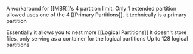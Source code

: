 A workaround for [[MBR]]'s 4 partition limit. 
	Only 1 extended partition allowed
	uses one of the 4 [[Primary Partitions]], it technically is a primary partition

Essentially it allows you to nest more [[Logical Partitions]]
	It doesn't store files, only serving as a container for the logical partitions
	Up to 128 logical partitions